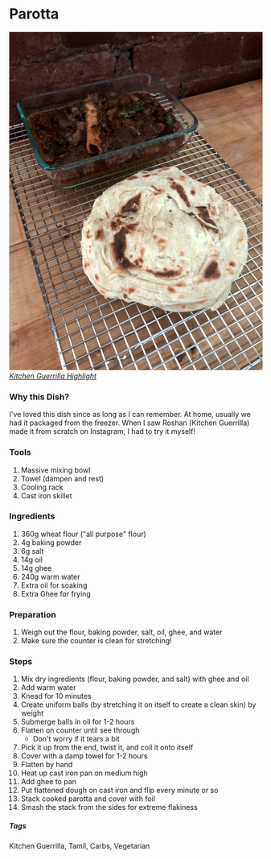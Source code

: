 # Parotta
![Parotta and Mutton Curry](../images/parotta-1.jpg)
[*Kitchen Guerrilla Highlight*](https://www.instagram.com/s/aGlnaGxpZ2h0OjE3ODcyNDAxOTEwNjY3ODc3?igshid=8g8jbni61adc&story_media_id=2298661892505996627)

### Why this Dish?
I've loved this dish since as long as I can remember. At home, usually we had it packaged from the freezer. When I saw Roshan (Kitchen Guerrilla) made it from scratch on Instagram, I had to try it myself! 

### Tools
1. Massive mixing bowl
1. Towel (dampen and rest)
1. Cooling rack
1. Cast iron skillet

### Ingredients
1. 360g wheat flour ("all purpose" flour)
1. 4g baking powder
1. 6g salt
1. 14g oil
1. 14g ghee
1. 240g warm water
1. Extra oil for soaking
1. Extra Ghee for frying 

### Preparation
1. Weigh out the flour, baking powder, salt, oil, ghee, and water
1. Make sure the counter is clean for stretching!

### Steps
1. Mix dry ingredients (flour, baking powder, and salt) with ghee and oil
1. Add warm water
1. Knead for 10 minutes
1. Create uniform balls (by stretching it on itself to create a clean skin) by weight
1. Submerge balls in oil for 1-2 hours
1. Flatten on counter until see through 
    * Don't worry if it tears a bit
1. Pick it up from the end, twist it, and coil it onto itself
1. Cover with a damp towel for 1-2 hours
1. Flatten by hand
1. Heat up cast iron pan on medium high 
1. Add ghee to pan
1. Put flattened dough on cast iron and flip every minute or so
1. Stack cooked parotta and cover with foil
1. Smash the stack from the sides for extreme flakiness

##### Tags
Kitchen Guerrilla, Tamil, Carbs, Vegetarian